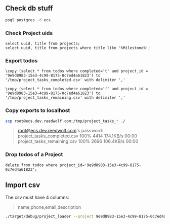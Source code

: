 
## Check db stuff
```bash
psql postgres -d ecs
```
### Check Project uids
```pgsql
select uuid, title from projects;
select uuid, title from projects where title like '%Milestone%';
```
### Export todos
```pgsql
\copy (select * from todos where completed='t' and project_id = '9e9d8983-15e3-4c99-8175-0c7ed4a61823') to '/tmp/project_tasks_completed.csv' with delimiter ','

\copy (select * from todos where completed='f' and project_id = '9e9d8983-15e3-4c99-8175-0c7ed4a61823') to '/tmp/project_tasks_remaining.csv' with delimiter ','
```
### Copy exports to localhost
```bash
scp root@ecs.dev.reedwolf.com:/tmp/project_tasks_* ./
```
> root@ecs.dev.reedwolf.com's password: 
> project_tasks_completed.csv                    100% 4414   174.1KB/s   00:00
> project_tasks_remaining.csv                    100% 2696   106.4KB/s   00:00

### Drop todos of a Project
```pgsql
delete from todos where project_id='9e9d8983-15e3-4c99-8175-0c7ed4a61823';
```
## Import csv
The csv must have 4 columns:
> name,phone,email,description

```bash
./target/debug/project_loader --project 9e9d8983-15e3-4c99-8175-0c7ed4a61823 --list 0608projects.csv
```


